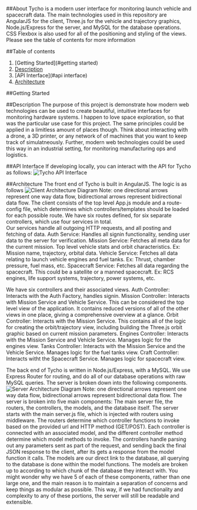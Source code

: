 ##About
Tycho is a modern user interface for monitoring launch vehicle and spacecraft data.  The main technologies used in this repository are AngularJS for the client, Three.js for the vehicle and trajectory graphics, Node.js/Express for the server, and MySQL for the database operations.  CSS Flexbox is also used for all of the positioning and styling of the views.  Please see the table of contents for more information

##Table of contents
1. [Getting Started](#getting started)
2. [Description](#description)
3. [API Interface](#api interface)
4. [Architecture](#architecture)


##Getting Started

##Description
The purpose of this project is demonstrate how modern web technologies can be used to create beautiful, intuitive interfaces for monitoring hardware systems.  I happen to love space exploration, so that was the particular use case for this project.  The same principles could be applied in a limitless amount of places though.  Think about interacting with a drone, a 3D printer, or any network of of machines that you want to keep track of simulatneously.  Further, modern web technologies could be used this way in an industrial setting, for monitoring manufacturing ops and logistics.  

##API Interface
If developing locally, you can interact with the API for Tycho as follows:
![Tycho API Interface](https://github.com/MattLoftus/tycho/images/tycho_client_architecture.png)


##Architecture
The front end of Tycho is built in AngularJS. The logic is as follows
![Client Architecture Diagram](https://github.com/MattLoftus/tycho/images/tycho_client_architecture.png)
Note: one directional arrows represent one way data flow, bidirectional arrows represent bidirectional data flow.
The client consists of the top level App.js module and a route-config file, which determines which controllers/templates should be loaded for each possible route. We have six routes defined, for six separate controllers, which use four services in total.  
Our services handle all outgoing HTTP requests, and all posting and fetching of data.
Auth Service:  Handles all signin functionality, sending user data to the server for verification.
Mission Service: Fetches all meta data for the current mission.  Top level vehicle stats and orbit characteristics.  Ex: Mission name, trajectory, orbital data.
Vehicle Service: Fetches all data relating to launch vehicle engines and fuel tanks. Ex: Thrust, chamber pressure, fuel mass, etc.
Spacecraft Service: Fetches all data regarding the spacecraft.  This could be a satellite or a manned spacecraft.  Ex: RCS engines, life support systems, trajectory, power systems, etc.

We have six controllers and their associated views.
Auth Controller: Interacts with the Auth Factory, handles signin.
Mission Controller: Interacts with Mission Service and Vehicle Service.  This can be considered the top level view of the application.  It contains reduced versions of all of the other views in one place, giving a comprehensive overview at a glance.
Orbit Controller:  Interacts with the Mission Service.  This contains all of the logic for creating the orbit/trajectory view, including building the Three.js orbit graphic based on current mission parameters.
Engines Controller: Interacts with the Mission Service and Vehicle Service.  Manages logic for the engines view.
Tanks Controller: Interacts with the Mission Service and the Vehicle Service.  Manages logic for the fuel tanks view.
Craft Controller: Interacts witht the Spacecraft Service.  Manages logic for spacecraft view.

The back end of Tycho is written in Node.js/Express, with a MySQL.  We use Express Router for routing, and do all of our database operations with raw MySQL queries.  The server is broken down into the following components.
![Server Architecture Diagram](https://github.com/MattLoftus/tycho/images/tycho_server_architecture.png)
Note: one directional arrows represent one way data flow, bidirectional arrows represent bidirectional data flow.
The server is broken into five main components: The main server file, the routers, the controllers, the models, and the database itself. The server starts with the main server.js file, which is injected with routers using middleware. The routers determine which controller functions to invoke based on the provided url and HTTP method (GET/POST).  Each controller is connected with an associated model, and the different controller method determine which model methods to invoke.  The controllers handle parsing out any parameters sent as part of the request, and sending back the final JSON response to the client, after its gets a response from the model function it calls.  The models are our direct link to the database, all querying to the database is done within the model functions.  The models are broken up to according to which chunk of the database they interact with.
You might wonder why we have 5 of each of these components, rather than one large one, and the main reason is to maintain a separation of concerns and keep things as modular as possible.  This way, if we had functionality and complexity to any of these portions, the server will still be readable and extensible.




